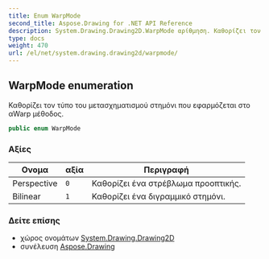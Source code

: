 ```yaml
---
title: Enum WarpMode
second_title: Aspose.Drawing for .NET API Reference
description: System.Drawing.Drawing2D.WarpMode αρίθμηση. Καθορίζει τον τύπο του μετασχηματισμού στημόνι που εφαρμόζεται στο αWarp μέθοδος.
type: docs
weight: 470
url: /el/net/system.drawing.drawing2d/warpmode/
---
```

## WarpMode enumeration

Καθορίζει τον τύπο του μετασχηματισμού στημόνι που εφαρμόζεται στο αWarp μέθοδος.

```csharp
public enum WarpMode
```

### Αξίες

| Ονομα | αξία | Περιγραφή |
| --- | --- | --- |
| Perspective | `0` | Καθορίζει ένα στρέβλωμα προοπτικής. |
| Bilinear | `1` | Καθορίζει ένα διγραμμικό στημόνι. |

### Δείτε επίσης

* χώρος ονομάτων [System.Drawing.Drawing2D](../../system.drawing.drawing2d/)
* συνέλευση [Aspose.Drawing](../../)



